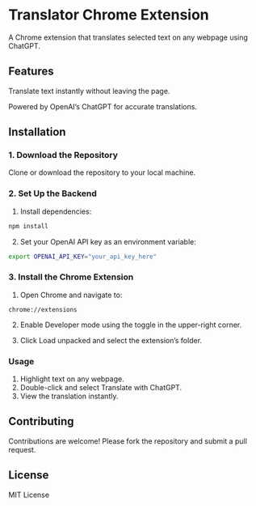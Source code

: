 # Translator Chrome Extension

A Chrome extension that translates selected text on any webpage using ChatGPT.

## Features

Translate text instantly without leaving the page.

Powered by OpenAI’s ChatGPT for accurate translations.

## Installation
### 1. Download the Repository

Clone or download the repository to your local machine.

### 2. Set Up the Backend

1. Install dependencies:
```bash
npm install

```

2. Set your OpenAI API key as an environment variable:
```bash
export OPENAI_API_KEY="your_api_key_here"
```

### 3. Install the Chrome Extension
1. Open Chrome and navigate to:
```
chrome://extensions
```

2. Enable Developer mode using the toggle in the upper-right corner.

3. Click Load unpacked and select the extension’s folder.

### Usage
1. Highlight text on any webpage.
2. Double-click and select Translate with ChatGPT.
3. View the translation instantly.

## Contributing
Contributions are welcome! Please fork the repository and submit a pull request.


## License
MIT License
